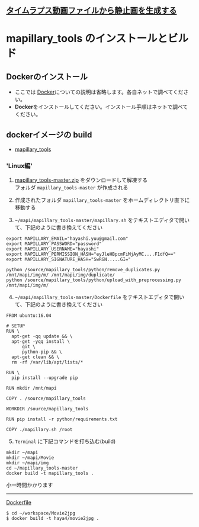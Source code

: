 [タイムラプス動画ファイルから静止画を生成する](README.md)
----

# mapillary_tools のインストールとビルド

## Dockerのインストール

 * ここでは [Docker]()についての説明は省略します。各自ネットで調べてください。
 * **Docker**をインストールしてください。インストール手順はネットで調べてください。


## dockerイメージの build

 * [mapillary_tools](https://github.com/mapillary/mapillary_tools)

### 'Linux編'

1. [mapillary_tools-master.zip](https://github.com/mapillary/mapillary_tools/archive/master.zip) をダウンロードして解凍する  
フォルダ `mapillary_tools-master` が作成される

2. 作成されたフォルダ `mapillary_tools-master` をホームディレクトリ直下に移動する

3. `~/mapi/mapillary_tools-master/mapillary.sh` をテキストエディタで開いて、下記のように書き換えてください  
  ```
  export MAPILLARY_EMAIL="hayashi.yuu@gmail.com"
  export MAPILLARY_PASSWORD="password"
  export MAPILLARY_USERNAME="hayashi"
  export MAPILLARY_PERMISSION_HASH="eyJleHBpcmFiMjAyMC....F1dfQ=="
  export MAPILLARY_SIGNATURE_HASH="SwRGN.....GI="
  
  python /source/mapillary_tools/python/remove_duplicates.py /mnt/mapi/img/m/ /mnt/mapi/img/duplicate/
  python /source/mapillary_tools/python/upload_with_preprocessing.py /mnt/mapi/img/m/
  ```

4. `~/mapi/mapillary_tools-master/Dockerfile` をテキストエディタで開いて、下記のように書き換えてください  
  ```
  FROM ubuntu:16.04
  
  # SETUP
  RUN \
    apt-get -qq update && \
    apt-get -yqq install \
        git \
        python-pip && \
    apt-get clean && \
    rm -rf /var/lib/apt/lists/*
  
  RUN \
    pip install --upgrade pip
  
  RUN mkdir /mnt/mapi
  
  COPY . /source/mapillary_tools
  
  WORKDIR /source/mapillary_tools
  
  RUN pip install -r python/requirements.txt
  
  COPY ./mapillary.sh /root
  ```

5. `Terminal` に下記コマンドを打ち込む(build)
  ```
  mkdir ~/mapi
  mkdir ~/mapi/Movie
  mkdir ~/mapi/img
  cd ~/mapillary_tools-master
  docker build -t mapillary_tools .
  ```
  小一時間かかります


----

[Dockerfile](/gitbucket/yuu/Movie2jpg/blob/master/Dockerfile)

  ```
$ cd ~/workspace/Movie2jpg
$ docker build -t haya4/movie2jpg .
  ```
